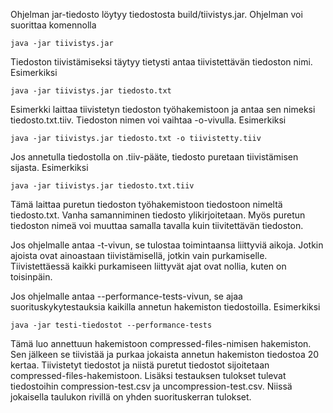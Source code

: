 Ohjelman jar-tiedosto löytyy tiedostosta build/tiivistys.jar.
Ohjelman voi suorittaa komennolla
```
java -jar tiivistys.jar
```
Tiedoston tiivistämiseksi täytyy tietysti antaa
tiivistettävän tiedoston nimi. Esimerkiksi
```
java -jar tiivistys.jar tiedosto.txt
```
Esimerkki laittaa tiivistetyn tiedoston työhakemistoon ja
antaa sen nimeksi tiedosto.txt.tiiv.
Tiedoston nimen voi vaihtaa -o-vivulla. Esimerkiksi
```
java -jar tiivistys.jar tiedosto.txt -o tiivistetty.tiiv
```
Jos annetulla tiedostolla on .tiiv-pääte, tiedosto puretaan
tiivistämisen sijasta. Esimerkiksi
```
java -jar tiivistys.jar tiedosto.txt.tiiv
```
Tämä laittaa puretun tiedoston työhakemistoon tiedostoon
nimeltä tiedosto.txt. Vanha samanniminen tiedosto
ylikirjoitetaan. Myös puretun tiedoston nimeä voi muuttaa
samalla tavalla kuin tiivitettävän tiedoston.

Jos ohjelmalle antaa -t-vivun, se tulostaa toimintaansa
liittyviä aikoja. Jotkin ajoista ovat ainoastaan
tiivistämisellä, jotkin vain purkamiselle. Tiivistettäessä
kaikki purkamiseen liittyvät ajat ovat nollia, kuten on
toisinpäin.

Jos ohjelmalle antaa --performance-tests-vivun, se ajaa
suorituskykytestauksia kaikilla annetun hakemiston
tiedostoilla. Esimerkiksi
```
java -jar testi-tiedostot --performance-tests
```
Tämä luo annettuun hakemistoon compressed-files-nimisen
hakemiston. Sen jälkeen se tiivistää ja purkaa jokaista
annetun hakemiston tiedostoa 20 kertaa. Tiivistetyt tiedostot
ja niistä puretut tiedostot sijoitetaan
compressed-files-hakemistoon. Lisäksi testauksen tulokset
tulevat tiedostoihin compression-test.csv ja
uncompression-test.csv. Niissä jokaisella taulukon rivillä
on yhden suorituskerran tulokset.
